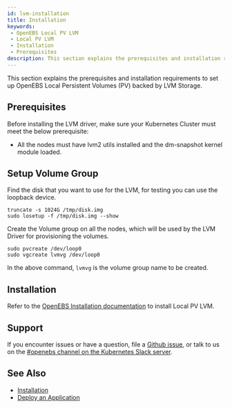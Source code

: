 ```yaml
---
id: lvm-installation
title: Installation
keywords:
 - OpenEBS Local PV LVM
 - Local PV LVM
 - Installation
 - Prerequisites
description: This section explains the prerequisites and installation requirements to set up OpenEBS Local Persistent Volumes (PV) backed by the LVM Storage. 
---
```


This section explains the prerequisites and installation requirements to set up OpenEBS Local Persistent Volumes (PV) backed by LVM Storage.

## Prerequisites

Before installing the LVM driver, make sure your Kubernetes Cluster must meet the below prerequisite:

- All the nodes must have lvm2 utils installed and the dm-snapshot kernel module loaded.

## Setup Volume Group

Find the disk that you want to use for the LVM, for testing you can use the loopback device.

```
truncate -s 1024G /tmp/disk.img
sudo losetup -f /tmp/disk.img --show
```

Create the Volume group on all the nodes, which will be used by the LVM Driver for provisioning the volumes.

```
sudo pvcreate /dev/loop0
sudo vgcreate lvmvg /dev/loop0
```

In the above command, `lvmvg` is the volume group name to be created.

## Installation

Refer to the [OpenEBS Installation documentation](../../../quickstart-guide/installation.md) to install Local PV LVM.

## Support

If you encounter issues or have a question, file a [Github issue](https://github.com/openebs/openebs/issues/new), or talk to us on the [#openebs channel on the Kubernetes Slack server](https://kubernetes.slack.com/messages/openebs/).

## See Also

- [Installation](../../../quickstart-guide/installation.md)
- [Deploy an Application](../../../quickstart-guide/deploy-a-test-application.md)